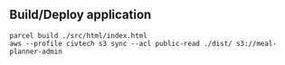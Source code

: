## Build/Deploy application

```
parcel build ./src/html/index.html
aws --profile civtech s3 sync --acl public-read ./dist/ s3://meal-planner-admin
```